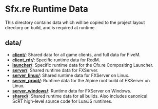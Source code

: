 # Sfx.re Runtime Data

This directory contains data which will be copied to the project layout directory on build, and is required at runtime.

## data/
* [**client/**](./client/): Shared data for all game clients, and full data for FiveM.
* [**client_rdr/**](./client_rdr/): Specific runtime data for RedM.
* [**launcher/**](./launcher/): Specific runtime data for the Cfx.re Compositing Launcher.
* [**server/**](./server/): Shared runtime data for FXServer.
* [**server_linux/**](./server_linux/): Shared runtime data for FXServer on Linux.
* [**server_proot/**](./server_proot/): Runtime data for the Alpine root build of FXServer on Linux.
* [**server_windows/**](./server_windows/): Runtime data for FXServer on Windows.
* [**shared/**](./shared/): Shared runtime data for all builds. Also includes canonical ScRT high-level source code for
  Lua/JS runtimes.
